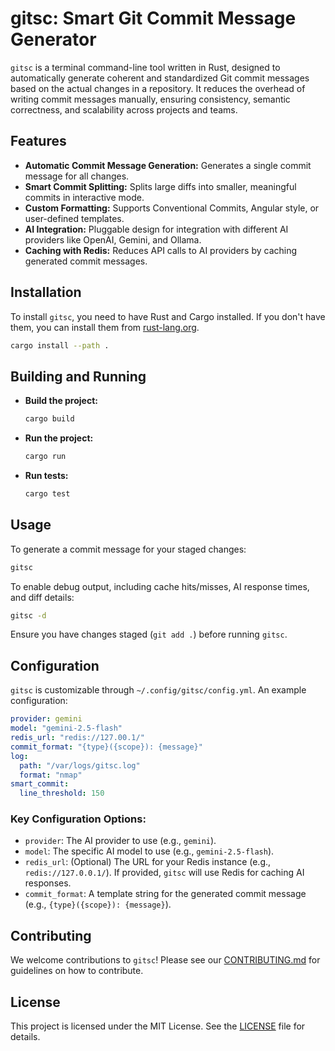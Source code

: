 # gitsc: Smart Git Commit Message Generator

`gitsc` is a terminal command-line tool written in Rust, designed to automatically generate coherent and standardized Git commit messages based on the actual changes in a repository. It reduces the overhead of writing commit messages manually, ensuring consistency, semantic correctness, and scalability across projects and teams.

## Features

*   **Automatic Commit Message Generation:** Generates a single commit message for all changes.
*   **Smart Commit Splitting:** Splits large diffs into smaller, meaningful commits in interactive mode.
*   **Custom Formatting:** Supports Conventional Commits, Angular style, or user-defined templates.
*   **AI Integration:** Pluggable design for integration with different AI providers like OpenAI, Gemini, and Ollama.
*   **Caching with Redis:** Reduces API calls to AI providers by caching generated commit messages.

## Installation

To install `gitsc`, you need to have Rust and Cargo installed. If you don't have them, you can install them from [rust-lang.org](https://www.rust-lang.org/tools/install).

```bash
cargo install --path .
```

## Building and Running

*   **Build the project:**
    ```bash
    cargo build
    ```
*   **Run the project:**
    ```bash
    cargo run
    ```
*   **Run tests:**
    ```bash
    cargo test
    ```

## Usage

To generate a commit message for your staged changes:

```bash
gitsc
```

To enable debug output, including cache hits/misses, AI response times, and diff details:

```bash
gitsc -d
```

Ensure you have changes staged (`git add .`) before running `gitsc`.

## Configuration

`gitsc` is customizable through `~/.config/gitsc/config.yml`. An example configuration:

```yaml
provider: gemini
model: "gemini-2.5-flash"
redis_url: "redis://127.00.1/"
commit_format: "{type}({scope}): {message}"
log:
  path: "/var/logs/gitsc.log"
  format: "nmap"
smart_commit:
  line_threshold: 150
```

### Key Configuration Options:

*   `provider`: The AI provider to use (e.g., `gemini`).
*   `model`: The specific AI model to use (e.g., `gemini-2.5-flash`).
*   `redis_url`: (Optional) The URL for your Redis instance (e.g., `redis://127.0.0.1/`). If provided, `gitsc` will use Redis for caching AI responses.
*   `commit_format`: A template string for the generated commit message (e.g., `{type}({scope}): {message}`).

## Contributing

We welcome contributions to `gitsc`! Please see our [CONTRIBUTING.md](CONTRIBUTING.md) for guidelines on how to contribute.

## License

This project is licensed under the MIT License. See the [LICENSE](LICENSE) file for details.
